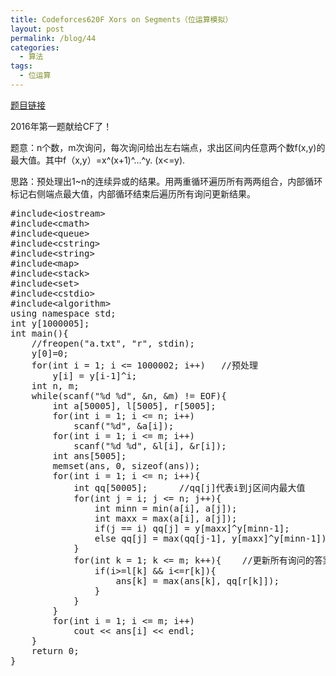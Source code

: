 ```yaml
---
title: Codeforces620F Xors on Segments（位运算模拟）
layout: post
permalink: /blog/44
categories:
  - 算法
tags:
  - 位运算
---
```

<a href="http://codeforces.com/problemset/problem/620/F" target="_blank">题目链接</a>

2016年第一题献给CF了！

题意：n个数，m次询问，每次询问给出左右端点，求出区间内任意两个数f(x,y)的最大值。其中f（x,y）=x^(x+1)^…^y. (x<=y).

思路：预处理出1~n的连续异或的结果。用两重循环遍历所有两两组合，内部循环标记右侧端点最大值，内部循环结束后遍历所有询问更新结果。

<pre class="brush: cpp; title: ; notranslate" title="">#include&lt;iostream&gt;
#include&lt;cmath&gt;
#include&lt;queue&gt;
#include&lt;cstring&gt;
#include&lt;string&gt;
#include&lt;map&gt;
#include&lt;stack&gt;
#include&lt;set&gt;
#include&lt;cstdio&gt;
#include&lt;algorithm&gt;
using namespace std;
int y[1000005];
int main(){
    //freopen("a.txt", "r", stdin);
    y[0]=0;
    for(int i = 1; i &lt;= 1000002; i++)   //预处理
        y[i] = y[i-1]^i;
    int n, m;
    while(scanf("%d %d", &n, &m) != EOF){
        int a[50005], l[5005], r[5005];
        for(int i = 1; i &lt;= n; i++)
            scanf("%d", &a[i]);
        for(int i = 1; i &lt;= m; i++)
            scanf("%d %d", &l[i], &r[i]);
        int ans[5005];
        memset(ans, 0, sizeof(ans));
        for(int i = 1; i &lt;= n; i++){
            int qq[50005];      //qq[j]代表i到j区间内最大值
            for(int j = i; j &lt;= n; j++){
                int minn = min(a[i], a[j]);
                int maxx = max(a[i], a[j]);
                if(j == i) qq[j] = y[maxx]^y[minn-1];
                else qq[j] = max(qq[j-1], y[maxx]^y[minn-1]);
            }
            for(int k = 1; k &lt;= m; k++){    //更新所有询问的答案
                if(i&gt;=l[k] && i&lt;=r[k]){
                    ans[k] = max(ans[k], qq[r[k]]);
                }
            }
        }
        for(int i = 1; i &lt;= m; i++)
            cout &lt;&lt; ans[i] &lt;&lt; endl;
    }
    return 0;
}
</pre>